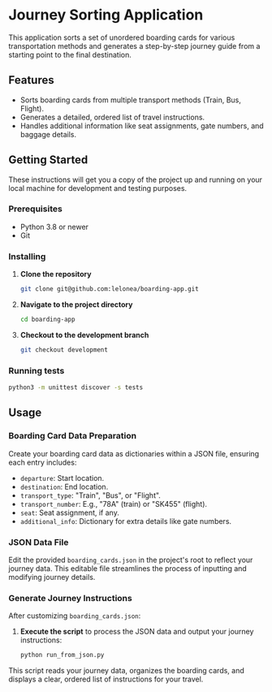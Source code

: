 # Journey Sorting Application

This application sorts a set of unordered boarding cards for various transportation methods and generates a step-by-step journey guide from a starting point to the final destination.

## Features

- Sorts boarding cards from multiple transport methods (Train, Bus, Flight).
- Generates a detailed, ordered list of travel instructions.
- Handles additional information like seat assignments, gate numbers, and baggage details.

## Getting Started

These instructions will get you a copy of the project up and running on your local machine for development and testing purposes.

### Prerequisites

- Python 3.8 or newer
- Git

### Installing

1. **Clone the repository**
   ```bash
   git clone git@github.com:lelonea/boarding-app.git
   ```
2. **Navigate to the project directory**
   ```bash
   cd boarding-app
   ```
3. **Checkout to the development branch**
   ```bash
   git checkout development
    ```


### Running tests
```bash
python3 -m unittest discover -s tests
```

## Usage

### Boarding Card Data Preparation

Create your boarding card data as dictionaries within a JSON file, ensuring each entry includes:
- `departure`: Start location.
- `destination`: End location.
- `transport_type`: "Train", "Bus", or "Flight".
- `transport_number`: E.g., "78A" (train) or "SK455" (flight).
- `seat`: Seat assignment, if any.
- `additional_info`: Dictionary for extra details like gate numbers.

### JSON Data File

Edit the provided `boarding_cards.json` in the project's root to reflect your journey data. This editable file streamlines the process of inputting and modifying journey details.

### Generate Journey Instructions

After customizing `boarding_cards.json`:

1. **Execute the script** to process the JSON data and output your journey instructions:
   ```python
   python run_from_json.py
   ```

This script reads your journey data, organizes the boarding cards, and displays a clear, ordered list of instructions for your travel.
